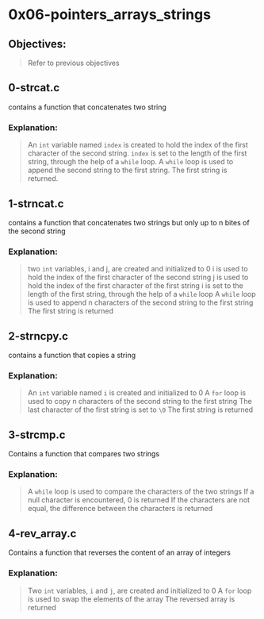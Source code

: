 # 0x06-pointers_arrays_strings

## Objectives:

> Refer to previous objectives

## 0-strcat.c

contains a function that concatenates
two string

### Explanation:

> An `int` variable named `index` is created to hold the index of the first character of the second string.
> `index` is set to the length of the first string, through the help of a `while` loop.
> A `while` loop is used to append the second string to the first string.
> The first string is returned.

## 1-strncat.c

contains a function that concatenates
two strings but only up to n bites of
the second string

### Explanation:

> two `int` variables, i and j, are created and initialized to 0
> i is used to hold the index of the first character of the second string
> j is used to hold the index of the first character of the first string
> i is set to the length of the first string, through the help of a `while` loop
> A `while` loop is used to append n characters of the second string to the first string
> The first string is returned

## 2-strncpy.c

contains a function that copies a
string

### Explanation:

> An `int` variable named `i` is created and initialized to 0
> A `for` loop is used to copy n characters of the second string to the first string
> The last character of the first string is set to `\0`
> The first string is returned

## 3-strcmp.c

Contains a function that compares two strings

### Explanation:

> A `while` loop is used to compare the characters of the two strings
> If a null character is encountered, 0 is returned
> If the characters are not equal, the difference between the characters is returned

## 4-rev_array.c

Contains a function that reverses the content of an array of integers

### Explanation:

> Two `int` variables, `i` and `j`, are created and initialized to 0
> A `for` loop is used to swap the elements of the array
> The reversed array is returned
